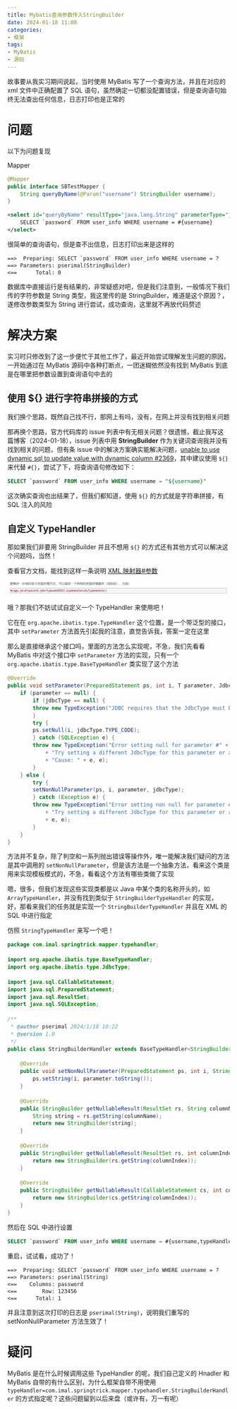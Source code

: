 ```yaml
---
title: Mybatis查询参数传入StringBuilder
date: 2024-01-18 11:00
categories:
- 框架
tags:
- MyBatis
- 源码
---
```


故事要从我实习期间说起，当时使用 MyBatis 写了一个查询方法，并且在对应的 xml 文件中正确配置了 SQL 语句，虽然确定一切都没配置错误，但是查询语句始终无法查出任何信息，日志打印也是正常的

# 问题

以下为问题复现

Mapper

```Java
@Mapper
public interface SBTestMapper {
    String queryByName(@Param("username") StringBuilder username);
}
```

```XML
<select id="queryByName" resultType="java.lang.String" parameterType="java.lang.StringBuilder" >
    SELECT `password` FROM user_info WHERE username = #{username}
</select>
```

很简单的查询语句，但是查不出信息，日志打印出来是这样的

```log
==>  Preparing: SELECT `password` FROM user_info WHERE username = ?
==> Parameters: pserimal(StringBuilder)
<==      Total: 0
```

数据库中直接运行是有结果的，非常疑惑对吧，但是我们注意到，一般情况下我们传的字符参数是 String 类型，我这里传的是 StringBuilder，难道是这个原因？，遂修改参数类型为 String 进行尝试，成功查询，这里就不再放代码赘述

# 解决方案

实习时只修改到了这一步便忙于其他工作了，最近开始尝试理解发生问题的原因，一开始通过在 MyBatis 源码中各种打断点，一团迷糊依然没有找到 MyBatis 到底是在哪里把参数设置到查询语句中去的

## 使用 ${} 进行字符串拼接的方式

我们换个思路，既然自己找不行，那网上有吗，没有，在网上并没有找到相关问题

那再换个思路，官方代码库的 issue 列表中有无相关问题？很遗憾，截止我写这篇博客（2024-01-18），issue 列表中用 **StringBuilder** 作为关键词查询我并没有找到相关的问题，但有条 issue 中的解决方案确实能解决问题，[unable to use dynamic sql to update value with dynamic column #2369](https://github.com/mybatis/mybatis-3/issues/2369)，其中建议使用 `${}` 来代替 `#{}`，尝试了下，将查询语句修改如下：

```SQL
SELECT `password` FROM user_info WHERE username = "${username}"
```

这次确实查询也出结果了，但我们都知道，使用 `${}` 的方式就是字符串拼接，有 SQL 注入的风险

## 自定义 TypeHandler

那如果我们非要用 StringBuilder 并且不想用 `${}` 的方式还有其他方式可以解决这个问题吗，当然！

查看官方文档，能找到这样一条说明 [XML 映射器#参数](https://mybatis.org/mybatis-3/zh_CN/sqlmap-xml.html#Parameters)

![关于 TypeHandler 的使用](https://github.com/pserimal/pserimal.github.io/blob/master/assets/images/blogs/MyBatis文档XML映射器参数TypeHandler.jpg?raw=true)

哦？那我们不妨试试自定义一个 TypeHandler 来使用吧！

它在在 `org.apache.ibatis.type.TypeHandler` 这个位置，是一个带泛型的接口，其中 `setParameter` 方法首先引起我的注意，直觉告诉我，答案一定在这里

那么是直接继承这个接口吗，里面的方法怎么实现呢，不急，我们先看看 MyBatis 中对这个接口中 `setParameter` 方法的实现，只有一个 `org.apache.ibatis.type.BaseTypeHandler` 类实现了这个方法

```Java
@Override
public void setParameter(PreparedStatement ps, int i, T parameter, JdbcType jdbcType) throws SQLException {
    if (parameter == null) {
        if (jdbcType == null) {
        throw new TypeException("JDBC requires that the JdbcType must be specified for all nullable parameters.");
        }
        try {
        ps.setNull(i, jdbcType.TYPE_CODE);
        } catch (SQLException e) {
        throw new TypeException("Error setting null for parameter #" + i + " with JdbcType " + jdbcType + " . "
            + "Try setting a different JdbcType for this parameter or a different jdbcTypeForNull configuration property. "
            + "Cause: " + e, e);
        }
    } else {
        try {
        setNonNullParameter(ps, i, parameter, jdbcType);
        } catch (Exception e) {
        throw new TypeException("Error setting non null for parameter #" + i + " with JdbcType " + jdbcType + " . "
            + "Try setting a different JdbcType for this parameter or a different configuration property. " + "Cause: "
            + e, e);
        }
    }
}
```

方法并不复杂，除了判空和一系列抛出错误等操作外，唯一能解决我们疑问的方法是其中调用的 `setNonNullParameter`，但是该方法是一个抽象方法，看来这个类是用来实现模板模式的，不急，看看这个方法有哪些类做了实现

嗯，很多，但我们发现这些实现类都是以 Java 中某个类的名称开头的，如 `ArrayTypeHandler`，并没有找到类似于 `StringBuilderTypeHandler` 的实现，好，那看来我们的任务就是实现一个 `StringBuilderTypeHandler` 并且在 XML 的 SQL 中进行指定

仿照 `StringTypeHandler` 来写一个吧！

```Java
package com.imal.springtrick.mapper.typehandler;

import org.apache.ibatis.type.BaseTypeHandler;
import org.apache.ibatis.type.JdbcType;

import java.sql.CallableStatement;
import java.sql.PreparedStatement;
import java.sql.ResultSet;
import java.sql.SQLException;

/**
 * @author pserimal 2024/1/18 10:22
 * @version 1.0
 */
public class StringBuilderHandler extends BaseTypeHandler<StringBuilder> {

    @Override
    public void setNonNullParameter(PreparedStatement ps, int i, StringBuilder parameter, JdbcType jdbcType) throws SQLException {
        ps.setString(i, parameter.toString());
    }

    @Override
    public StringBuilder getNullableResult(ResultSet rs, String columnName) throws SQLException {
        String string = rs.getString(columnName);
        return new StringBuilder(string);
    }

    @Override
    public StringBuilder getNullableResult(ResultSet rs, int columnIndex) throws SQLException {
        return new StringBuilder(rs.getString(columnIndex));
    }

    @Override
    public StringBuilder getNullableResult(CallableStatement cs, int columnIndex) throws SQLException {
        return new StringBuilder(cs.getString(columnIndex));
    }
}
```

然后在 SQL 中进行设置

```SQL
SELECT `password` FROM user_info WHERE username = #{username,typeHandler=com.imal.springtrick.mapper.typehandler.StringBuilderHandler}
```

重启，试试看，成功了！

```log
==>  Preparing: SELECT `password` FROM user_info WHERE username = ?
==> Parameters: pserimal(String)
<==    Columns: password
<==        Row: 123456
<==      Total: 1
```

并且注意到这次打印的日志是 `pserimal(String)`，说明我们重写的 setNonNullParameter 方法生效了！

# 疑问

MyBatis 是在什么时候调用这些 TypeHandler 的呢，我们自己定义的 Hnadler 和 MyBatis 自带的有什么区别，为什么框架自带不用使用 `typeHandler=com.imal.springtrick.mapper.typehandler.StringBuilderHandler` 的方式指定呢？这些问题留到以后来盘（或许有，万一有呢）